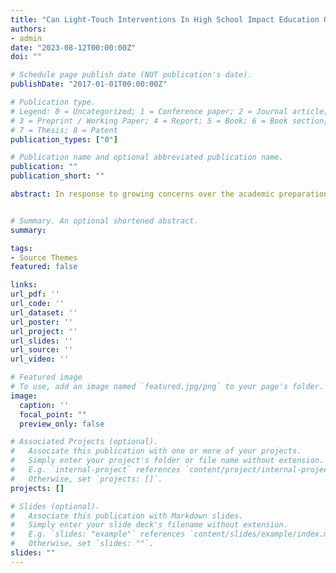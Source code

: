 ```yaml
---
title: "Can Light-Touch Interventions In High School Impact Education Outcomes?"
authors:
- admin
date: "2023-08-12T00:00:00Z"
doi: ""

# Schedule page publish date (NOT publication's date).
publishDate: "2017-01-01T00:00:00Z"

# Publication type.
# Legend: 0 = Uncategorized; 1 = Conference paper; 2 = Journal article;
# 3 = Preprint / Working Paper; 4 = Report; 5 = Book; 6 = Book section;
# 7 = Thesis; 8 = Patent
publication_types: ["0"]

# Publication name and optional abbreviated publication name.
publication: ""
publication_short: ""

abstract: In response to growing concerns over the academic preparation of college-going students, policy makers have suggested increasing the rigor of high school classes. However, there are concerns over whether differential expectations may exacerbate existing inequities in participation. By evaluating the Academic Acceleration Program (AAP), this paper examines whether switching the default of advanced coursework enrollment encourages high school students to take dual-credit courses. I estimate the impact of qualifying for AAP using a fuzzy regression discontinuity design to evaluate subsequent education outcomes, such as on-time graduation, final high school grade point average, matriculation into any public college, remedial coursework, and the number of credits attempted/earned in the first year of college. I find that students just qualifying for AAP based on their English Language Arts (ELA) test scores increase their likelihood of taking a relevant dual-credit course by 8 percentage points. The first-stage results are stronger for boys, ever FRPL and White students. However, qualification for AAP does not significantly alter education outcomes. As policymakers continue to discuss the expansion of these programs, it's important to understand whether and for which groups of students these classes are beneficial.


# Summary. An optional shortened abstract.
summary: 

tags:
- Source Themes
featured: false

links:
url_pdf: ''
url_code: ''
url_dataset: ''
url_poster: ''
url_project: ''
url_slides: ''
url_source: ''
url_video: ''

# Featured image
# To use, add an image named `featured.jpg/png` to your page's folder. 
image:
  caption: ''
  focal_point: ""
  preview_only: false

# Associated Projects (optional).
#   Associate this publication with one or more of your projects.
#   Simply enter your project's folder or file name without extension.
#   E.g. `internal-project` references `content/project/internal-project/index.md`.
#   Otherwise, set `projects: []`.
projects: []

# Slides (optional).
#   Associate this publication with Markdown slides.
#   Simply enter your slide deck's filename without extension.
#   E.g. `slides: "example"` references `content/slides/example/index.md`.
#   Otherwise, set `slides: ""`.
slides: ""
---
```

